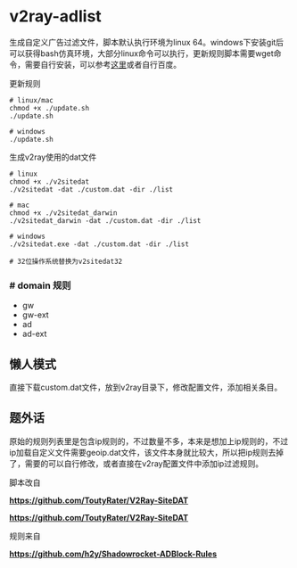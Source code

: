 # v2ray-adlist

生成自定义广告过滤文件，脚本默认执行环境为linux 64。windows下安装git后可以获得bash仿真环境，大部分linux命令可以执行，更新规则脚本需要wget命令，需要自行安装，可以参考[这里](https://gist.github.com/evanwill/0207876c3243bbb6863e65ec5dc3f058)或者自行百度。

更新规则

```
# linux/mac
chmod +x ./update.sh
./update.sh

# windows
./update.sh
```

生成v2ray使用的dat文件

```
# linux
chmod +x ./v2sitedat
./v2sitedat -dat ./custom.dat -dir ./list

# mac
chmod +x ./v2sitedat_darwin
./v2sitedat_darwin -dat ./custom.dat -dir ./list

# windows
./v2sitedat.exe -dat ./custom.dat -dir ./list

# 32位操作系统替换为v2sitedat32
```

### # domain 规则

* gw
* gw-ext
* ad
* ad-ext

## 懒人模式

直接下载custom.dat文件，放到v2ray目录下，修改配置文件，添加相关条目。

## 题外话

原始的规则列表里是包含ip规则的，不过数量不多，本来是想加上ip规则的，不过ip加载自定义文件需要geoip.dat文件，该文件本身就比较大，所以把ip规则去掉了，需要的可以自行修改，或者直接在v2ray配置文件中添加ip过滤规则。

脚本改自

**https://github.com/ToutyRater/V2Ray-SiteDAT**

**https://github.com/ToutyRater/V2Ray-SiteDAT**

规则来自

**https://github.com/h2y/Shadowrocket-ADBlock-Rules**

